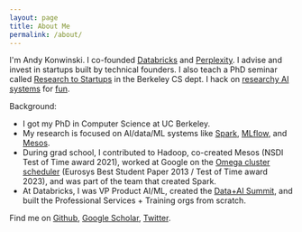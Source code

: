 ```yaml
---
layout: page
title: About Me
permalink: /about/
---
```


I'm Andy Konwinski. I co-founded [Databricks](https://databricks.com/) and [Perplexity](https://perplexity.ai). I advise and invest in startups built by technical founders. I also teach a PhD seminar called [Research to Startups](https://startups.berkeley.edu) in the Berkeley CS dept. I hack on [researchy AI systems](https://github.com/andyk/headlong) for [fun](https://github.com/andyk/recursive_llm).

Background:
* I got my PhD in Computer Science at UC Berkeley.
* My research is focused on AI/data/ML systems like [Spark](https://spark.apache.org/), [MLflow](https://mlflow.org), and [Mesos](http://mesos.apache.org).
* During grad school, I contributed to Hadoop, co-created Mesos (NSDI Test of Time award 2021), worked at Google on the [Omega cluster scheduler](https://cs.brown.edu/people/malte/pub/papers/2013-eurosys-omega.pdf) (Eurosys Best Student Paper 2013 / Test of Time award 2023), and was part of the team that created Spark.
* At Databricks, I was VP Product AI/ML, created the [Data+AI Summit](https://www.databricks.com/dataaisummit), and built the Professional Services + Training orgs from scratch.

Find me on [Github](https://github.com/andyk), [Google Scholar](http://scholar.google.com/citations?user=0VwIiIsAAAAJ&amp;hl=en), [Twitter](http://twitter.com/andykonwinski).
